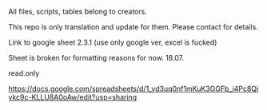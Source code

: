 All files, scripts, tables belong to creators. 

This repo is only translation and update for them. Please contact for details.

Link to google sheet 2.3.1 (use only google ver, excel is fucked) 

Sheet is broken for formatting reasons for now. 18.07.

read.only

https://docs.google.com/spreadsheets/d/1_yd3uq0nf1mKuK3GGFb_i4Pc8Qiykc9c-KLLU8A0oAw/edit?usp=sharing
